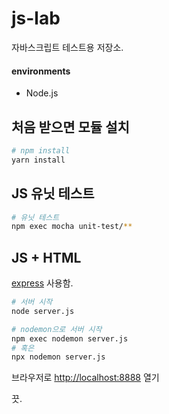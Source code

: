 # js-lab

자바스크립트 테스트용 저장소.

#### environments

- Node.js

## 처음 받으면 모듈 설치

```bash
# npm install
yarn install
```

## JS 유닛 테스트

```bash
# 유닛 테스트
npm exec mocha unit-test/**
```

## JS + HTML

[express](https://expressjs.com) 사용함.

```bash
# 서버 시작
node server.js

# nodemon으로 서버 시작
npm exec nodemon server.js
# 혹은
npx nodemon server.js
```

브라우저로 [http://localhost:8888](http://localhost:8888) 열기

끗.
